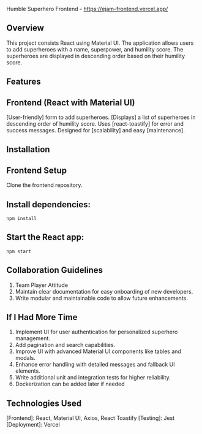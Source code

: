 Humble Superhero Frontend - https://ejam-frontend.vercel.app/

## Overview

This project consists React using Material UI.
The application allows users to add superheroes with a name, superpower, and humility score.
The superheroes are displayed in descending order based on their humility score.

## Features

## Frontend (React with Material UI)
[User-friendly] form to add superheroes.
[Displays] a list of superheroes in descending order of humility score.
Uses [react-toastify] for error and success messages.
Designed for [scalability] and easy [maintenance].

## Installation

## Frontend Setup
Clone the frontend repository.

## Install dependencies:
`npm install`

## Start the React app:
`npm start`

## Collaboration Guidelines
1. Team Player Attitude
2. Maintain clear documentation for easy onboarding of new developers.
3. Write modular and maintainable code to allow future enhancements.

## If I Had More Time
1. Implement UI for user authentication for personalized superhero management.
2. Add pagination and search capabilities.
3. Improve UI with advanced Material UI components like tables and modals.
4. Enhance error handling with detailed messages and fallback UI elements.
5. Write additional unit and integration tests for higher reliability.
6. Dockerization can be added later if needed

## Technologies Used
[Frontend]: React, Material UI, Axios, React Toastify
[Testing]: Jest
[Deployment]: Vercel
